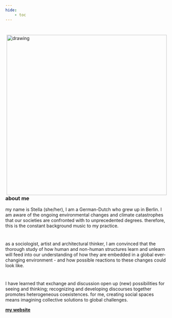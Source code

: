 ```yaml
---
hide:
    - toc
---
```


#

<img src="../me.JPG" alt="drawing" width="500" align="right"/>

#

#

### about me

my name is Stella (she/her), I am a German-Dutch who grew up in Berlin. I am aware of the ongoing environmental changes and climate catastrophes that our societies are confronted with to unprecedented degrees. therefore, this is the constant background music to my practice.

#

as a sociologist, artist and architectural thinker, I am convinced that the thorough study of how human and non-human structures learn and unlearn will feed into our understanding of how they are embedded in a global ever-changing environment - and how possible reactions to these changes could look like.

#

I have learned that exchange and discussion open up (new) possibilities for seeing and thinking; recognizing and developing discourses together promotes heterogeneous coexistences. for me, creating social spaces means imagining collective solutions to global challenges.

**[my website](https://stella-dikmans.github.io/distel/)**
